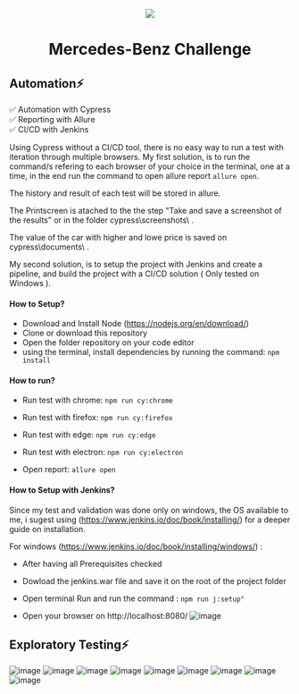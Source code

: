 
<p align="center">
  <img src="https://user-images.githubusercontent.com/60219667/205298392-ef8d1db4-f8f1-43ec-bd09-ff258026f74e.jpg" />
</p>
<h1>
  <p align="center">  Mercedes-Benz Challenge 
</h1>
  
<h2>Automation⚡</h2> 

:white_check_mark: Automation with Cypress <br/>
:white_check_mark: Reporting with Allure<br/>
:white_check_mark: CI/CD with Jenkins <br/>

 Using Cypress without a CI/CD tool, there is no easy way to run a test with iteration through multiple browsers.
 My first solution, is to run the command/s refering to each browser of your choice in the terminal, one at a time,
 in the end run the command to open allure report `allure open`.
 
 The history and result of each test will be stored in allure.
 
 The Printscreen is atached to the the step "Take and save a screenshot of the results" or in the folder cypress\screenshots\ .
 
 The value of the car with higher and lowe price is saved on cypress\documents\ .
 
 My second solution, is to setup the project with Jenkins and create a pipeline, and build the project with a CI/CD solution ( Only tested on Windows ).

<h4>How to Setup?</h4> 

 - Download and Install Node (https://nodejs.org/en/download/)
 - Clone or download this repository 
 - Open the folder repository on your code editor
 - using the terminal, install dependencies by running the command: `npm install`
 
 <h4>How to run?</h4> 

 - Run test with chrome: `npm run cy:chrome`
 
 - Run test with firefox: `npm run cy:firefox`
 
 - Run test with edge: `npm run cy:edge`
 
 - Run test with electron: `npm run cy:electron`
 
 - Open report: `allure open`
 
 
 <h4>How to Setup with Jenkins?</h4> 
  
  Since my test and validation was done only on windows, the OS available to me,
  i sugest using (https://www.jenkins.io/doc/book/installing/) for a deeper guide on installation.
  
  For windows (https://www.jenkins.io/doc/book/installing/windows/) :

  - After having all Prerequisites checked 

  - Dowload the jenkins.war file and save it on the root of the project folder
 
  - Open terminal Run and run the command : `npm run j:setup"`
  
  - Open your browser on http://localhost:8080/
  ![image](https://user-images.githubusercontent.com/60219667/205745194-bcc68308-a1e7-46dc-8084-3e5a79e5eba0.png)


<h2>Exploratory Testing⚡</h2> 

![image](https://user-images.githubusercontent.com/60219667/205745342-891fdeef-4185-4f76-9b08-19d1698e2bf4.png)
![image](https://user-images.githubusercontent.com/60219667/205745572-c48880cd-bbe8-41ca-a414-2f77acc7a5ac.png)
![image](https://user-images.githubusercontent.com/60219667/205745816-dfb0eff4-a0d4-48f8-8f6c-3a77a439befd.png)
![image](https://user-images.githubusercontent.com/60219667/205746119-398bdd78-470c-4173-be4b-bd4087b9931b.png)
![image](https://user-images.githubusercontent.com/60219667/205746168-1e267106-c9b9-44e5-a4e1-1e195e07e534.png)
![image](https://user-images.githubusercontent.com/60219667/205746310-c03999fd-503e-4f94-9fe3-499d5db2f96f.png)
![image](https://user-images.githubusercontent.com/60219667/205746486-87f2e44c-cd4f-477c-8154-447ebfcf531a.png)
![image](https://user-images.githubusercontent.com/60219667/205746659-c2fbf5a7-050e-46ae-b0a8-c82d2208e681.png)
![image](https://user-images.githubusercontent.com/60219667/205746803-0b1290f7-8ac3-49a9-87c7-beabb6cc8eb6.png)








<h2></h2>
